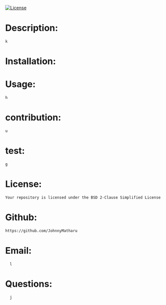 
[![License](https://img.shields.io/badge/License-BSD%202--Clause-orange.svg)](https://opensource.org/licenses/BSD-2-Clause)

# Description:
    k

# Installation:
    
   
# Usage:
    h
    
# contribution:
    u
        
# test:
    g
     
# License:
    Your repository is licensed under the BSD 2-Clause Simplified License 
   
# Github:  
    https://github.com/JohnnyMatharu
     
# Email: 
      l

# Questions: 
      j

    